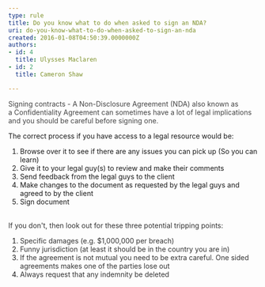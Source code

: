 ```yaml
---
type: rule
title: Do you know what to do when asked to sign an NDA?
uri: do-you-know-what-to-do-when-asked-to-sign-an-nda
created: 2016-01-08T04:50:39.0000000Z
authors:
- id: 4
  title: Ulysses Maclaren
- id: 2
  title: Cameron Shaw

---
```




<span class='intro'> <p><span class="valid-text" style="color&#58;#444444;display&#58;inline;">Signing contracts -&#160;A&#160;Non-Disclosure Agreement (NDA) also known as a&#160;Confidentiality Agreement can sometimes have a lot of legal implications and you should be careful before signing one.</span></p> </span>

<p>The correct process if you have access to a legal resource&#160;would be&#58;</p><ol><li><span style="line-height&#58;1.6;"> </span>Browse over it to see if there are any issues you&#160;can pick up (So you can learn)</li><li>Give it to your legal guy(s)&#160;to review and make their&#160;comments<br></li><li>Send feedback from the&#160;legal guys&#160;to the client<br></li><li>Make changes to the document as requested&#160;by the legal guys&#160;and agreed to by the&#160;client<br></li><li>Sign document<br></li></ol><div><font color="#333333"><br></font></div><div><font color="#333333">If you don't, then look out for these three potential tripping points&#58;</font></div><div><ol><li><font color="#333333">Specific damages (e.g. $1,000,000 per breach)</font></li><li><font color="#333333">Funny jurisdiction (at least it should be in the country you are in)</font></li><li><font color="#333333">​If the agreement is not mutual you need to be extra careful. One sided agreements makes one of the parties lose out</font></li><li><font color="#333333">Always request that any indemnity be deleted<br></font></li></ol></div>


